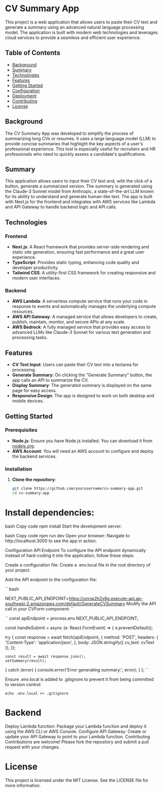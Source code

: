 # CV Summary App

This project is a web application that allows users to paste their CV text and generate a summary using an advanced natural language processing model. The application is built with modern web technologies and leverages cloud services to provide a seamless and efficient user experience.

## Table of Contents
- [Background](#background)
- [Summary](#summary)
- [Technologies](#technologies)
- [Features](#features)
- [Getting Started](#getting-started)
- [Configuration](#configuration)
- [Deployment](#deployment)
- [Contributing](#contributing)
- [License](#license)

## Background

The CV Summary App was developed to simplify the process of summarizing long CVs or resumes. It uses a large language model (LLM) to provide concise summaries that highlight the key aspects of a user's professional experience. This tool is especially useful for recruiters and HR professionals who need to quickly assess a candidate's qualifications.

## Summary

This application allows users to input their CV text and, with the click of a button, generate a summarized version. The summary is generated using the Claude-3 Sonnet model from Anthropic, a state-of-the-art LLM known for its ability to understand and generate human-like text. The app is built with Next.js for the frontend and integrates with AWS services like Lambda and API Gateway to handle backend logic and API calls.

## Technologies

### Frontend
- **Next.js**: A React framework that provides server-side rendering and static site generation, ensuring fast performance and a great user experience.
- **TypeScript**: Provides static typing, enhancing code quality and developer productivity.
- **Tailwind CSS**: A utility-first CSS framework for creating responsive and modern user interfaces.

### Backend
- **AWS Lambda**: A serverless compute service that runs your code in response to events and automatically manages the underlying compute resources.
- **AWS API Gateway**: A managed service that allows developers to create, publish, maintain, monitor, and secure APIs at any scale.
- **AWS Bedrock**: A fully managed service that provides easy access to advanced LLMs like Claude-3 Sonnet for various text generation and processing tasks.

## Features

- **CV Text Input**: Users can paste their CV text into a textarea for processing.
- **Generate Summary**: On clicking the "Generate Summary" button, the app calls an API to summarize the CV.
- **Display Summary**: The generated summary is displayed on the same page for easy access.
- **Responsive Design**: The app is designed to work on both desktop and mobile devices.

## Getting Started

### Prerequisites

- **Node.js**: Ensure you have Node.js installed. You can download it from [nodejs.org](https://nodejs.org/).
- **AWS Account**: You will need an AWS account to configure and deploy the backend services.

### Installation

1. **Clone the repository**:
   ```bash
   git clone https://github.com/yourusername/cv-summary-app.git
   cd cv-summary-app

# Install dependencies:

bash
Copy code
npm install
Start the development server:

bash
Copy code
npm run dev
Open your browser:
Navigate to http://localhost:3000 to see the app in action.

Configuration
API Endpoint
To configure the API endpoint dynamically instead of hard-coding it into the application, follow these steps:

Create a configuration file: Create a .env.local file in the root directory of your project.

Add the API endpoint to the configuration file:

`` bash

NEXT_PUBLIC_API_ENDPOINT=https://unnw2h2x8g.execute-api.ap-southeast-2.amazonaws.com/default/GenerateCVSummary
Modify the API call in your CVForm component:
`` 

``
const apiEndpoint = process.env.NEXT_PUBLIC_API_ENDPOINT;

const handleSubmit = async (e: React.FormEvent) => {
  e.preventDefault();
  
  try {
    const response = await fetch(apiEndpoint, {
      method: 'POST',
      headers: {
        'Content-Type': 'application/json',
      },
      body: JSON.stringify({ cv_text: cvText }),
    });

    const result = await response.json();
    setSummary(result);
  } catch (error) {
    console.error('Error generating summary:', error);
  }
};
``

Ensure .env.local is added to .gitignore to prevent it from being committed to version control:

``
echo .env.local >> .gitignore
``




# Backend
Deploy Lambda function: Package your Lambda function and deploy it using the AWS CLI or AWS Console.
Configure API Gateway: Create or update your API Gateway to point to your Lambda function.
Contributing
Contributions are welcome! Please fork the repository and submit a pull request with your changes.

# License
This project is licensed under the MIT License. See the LICENSE file for more information.